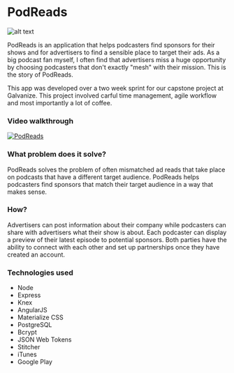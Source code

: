# PodReads

![alt text](https://media.giphy.com/media/l49K1zyGprNfFs6GI/giphy.gif "PodReads Logo")

PodReads is an application that helps podcasters find sponsors for their shows and for advertisers to find a sensible place to target their ads. As a big podcast fan myself, I often find that advertisers miss a huge opportunity by choosing podcasters that don't exactly "mesh" with their mission. This is the story of PodReads.

This app was developed over a two week sprint for our capstone project at Galvanize. This project involved carful time management, agile workflow and most importantly a lot of coffee.

### Video walkthrough ###
[![PodReads](http://img.youtube.com/vi/XAQvo-ecgSU/0.jpg)](https://youtu.be/XAQvo-ecgSU)


### What problem does it solve? ###
PodReads solves the problem of often mismatched ad reads that take place on podcasts that have a different target audience. PodReads helps podcasters find sponsors that match their target audience in a way that makes sense.

### How? ###
Advertisers can post information about their company while podcasters can share with advertisers what their show is about.  Each podcaster can display a preview of their latest episode to potential sponsors. Both parties have the ability to connect with each other and set up partnerships once they have created an account.

### Technologies used ###
* Node
* Express
* Knex
* AngularJS
* Materialize CSS
* PostgreSQL
* Bcrypt
* JSON Web Tokens
* Stitcher
* iTunes
* Google Play
